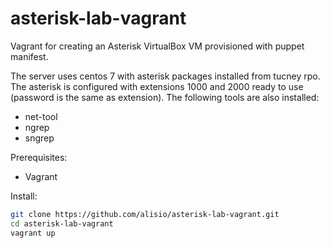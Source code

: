 # asterisk-lab-vagrant
Vagrant for creating an Asterisk VirtualBox VM provisioned with puppet manifest.

The server uses centos 7 with asterisk packages installed from tucney rpo.
The asterisk is configured with extensions 1000 and 2000 ready to use (password is the same as extension).
The following tools are also installed:
- net-tool
- ngrep
- sngrep

Prerequisites:
- Vagrant

Install:

```sh
git clone https://github.com/alisio/asterisk-lab-vagrant.git
cd asterisk-lab-vagrant
vagrant up
```
